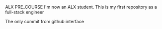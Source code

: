 ALX PRE_COURSE
I'm now an ALX student. This is my first repository as a full-stack engineer

The only commit from github interface
